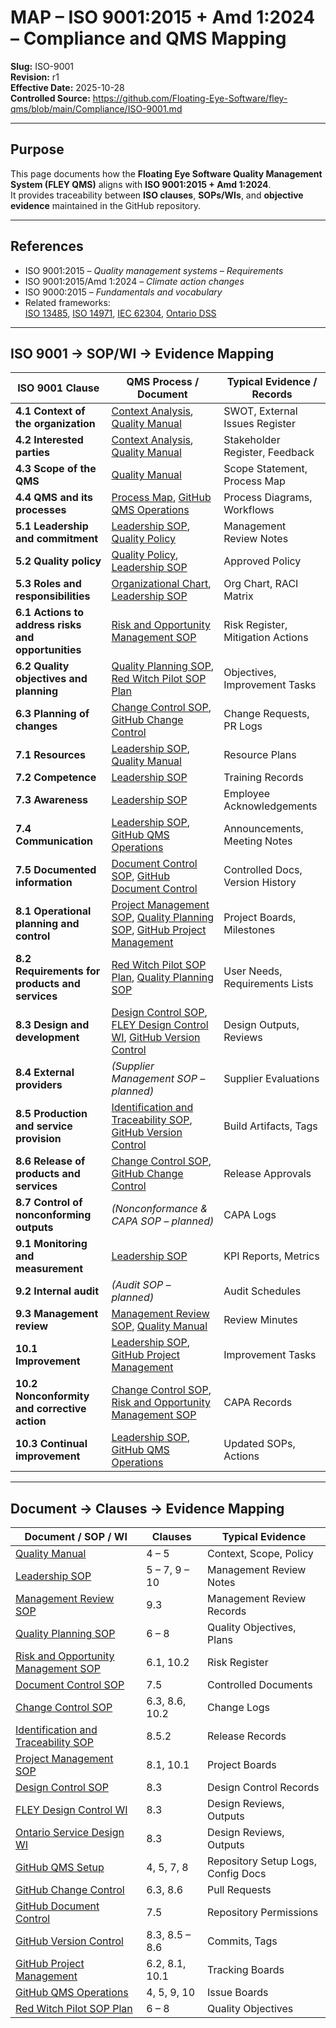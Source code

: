 # **MAP – ISO 9001:2015 + Amd 1:2024 – Compliance and QMS Mapping**

**Slug:** ISO-9001  
**Revision:** r1  
**Effective Date:** 2025-10-28  
**Controlled Source:** https://github.com/Floating-Eye-Software/fley-qms/blob/main/Compliance/ISO-9001.md  

---

## **Purpose**

This page documents how the **Floating Eye Software Quality Management System (FLEY QMS)** aligns with **ISO 9001:2015 + Amd 1:2024**.  
It provides traceability between **ISO clauses**, **SOPs/WIs**, and **objective evidence** maintained in the GitHub repository.

---

## **References**

* ISO 9001:2015 – *Quality management systems – Requirements*  
* ISO 9001:2015/Amd 1:2024 – *Climate action changes*  
* ISO 9000:2015 – *Fundamentals and vocabulary*  
* Related frameworks:  
  [ISO 13485](./ISO-13485.md), [ISO 14971](./ISO-14971.md), [IEC 62304](./IEC-62304.md), [Ontario DSS](../WIs/Ontario-Design-Framework/Ontario-Design-Framework.md)

---

## **ISO 9001 → SOP/WI → Evidence Mapping**

| **ISO 9001 Clause**                                | **QMS Process / Document**                                                                                                        | **Typical Evidence / Records**    |
| -------------------------------------------------- | --------------------------------------------------------------------------------------------------------------------------------- | --------------------------------- |
| **4.1 Context of the organization**                | [Context Analysis](../QMS/Context-Analysis.md), [Quality Manual](../QMS/Quality-Manual.md)                                        | SWOT, External Issues Register    |
| **4.2 Interested parties**                         | [Context Analysis](../QMS/Context-Analysis.md), [Quality Manual](../QMS/Quality-Manual.md)                                        | Stakeholder Register, Feedback    |
| **4.3 Scope of the QMS**                           | [Quality Manual](../QMS/Quality-Manual.md)                                                                                        | Scope Statement, Process Map      |
| **4.4 QMS and its processes**                      | [Process Map](../QMS/Process-Map.md), [GitHub QMS Operations](../WIs/GitHub/GitHub-QMS-Operations.md)                             | Process Diagrams, Workflows       |
| **5.1 Leadership and commitment**                  | [Leadership SOP](../SOPs/Leadership-SOP.md), [Quality Policy](../QMS/Quality-Policy.md)                                          | Management Review Notes           |
| **5.2 Quality policy**                             | [Quality Policy](../QMS/Quality-Policy.md), [Leadership SOP](../SOPs/Leadership-SOP.md)                                          | Approved Policy                   |
| **5.3 Roles and responsibilities**                 | [Organizational Chart](../QMS/Organizational-Chart.md), [Leadership SOP](../SOPs/Leadership-SOP.md)                              | Org Chart, RACI Matrix            |
| **6.1 Actions to address risks and opportunities** | [Risk and Opportunity Management SOP](../SOPs/Risk-and-Opportunity-Management-SOP.md)                                            | Risk Register, Mitigation Actions |
| **6.2 Quality objectives and planning**            | [Quality Planning SOP](../SOPs/Quality-Planning-SOP.md), [Red Witch Pilot SOP Plan](../Plans/Red-Witch-Pilot-SOP-Plan.md)         | Objectives, Improvement Tasks     |
| **6.3 Planning of changes**                        | [Change Control SOP](../SOPs/Change-Control-SOP.md), [GitHub Change Control](../WIs/GitHub/GitHub-Change-Control.md)             | Change Requests, PR Logs          |
| **7.1 Resources**                                  | [Leadership SOP](../SOPs/Leadership-SOP.md), [Quality Manual](../QMS/Quality-Manual.md)                                          | Resource Plans                    |
| **7.2 Competence**                                 | [Leadership SOP](../SOPs/Leadership-SOP.md)                                                                                      | Training Records                  |
| **7.3 Awareness**                                  | [Leadership SOP](../SOPs/Leadership-SOP.md)                                                                                      | Employee Acknowledgements         |
| **7.4 Communication**                              | [Leadership SOP](../SOPs/Leadership-SOP.md), [GitHub QMS Operations](../WIs/GitHub/GitHub-QMS-Operations.md)                     | Announcements, Meeting Notes      |
| **7.5 Documented information**                     | [Document Control SOP](../SOPs/Document-Control-SOP.md), [GitHub Document Control](../WIs/GitHub/GitHub-Document-Control.md)     | Controlled Docs, Version History  |
| **8.1 Operational planning and control**           | [Project Management SOP](../SOPs/Project-Management-SOP.md), [Quality Planning SOP](../SOPs/Quality-Planning-SOP.md), [GitHub Project Management](../WIs/GitHub/GitHub-Project-Management.md) | Project Boards, Milestones |
| **8.2 Requirements for products and services**     | [Red Witch Pilot SOP Plan](../Plans/Red-Witch-Pilot-SOP-Plan.md), [Quality Planning SOP](../SOPs/Quality-Planning-SOP.md)        | User Needs, Requirements Lists    |
| **8.3 Design and development**                     | [Design Control SOP](../SOPs/Design-Control-SOP.md), [FLEY Design Control WI](../WIs/FLEY/FLEY-Design-Control-WI.md), [GitHub Version Control](../WIs/GitHub/GitHub-Version-Control.md) | Design Outputs, Reviews |
| **8.4 External providers**                         | *(Supplier Management SOP – planned)*                                                                                             | Supplier Evaluations              |
| **8.5 Production and service provision**           | [Identification and Traceability SOP](../SOPs/Identification-and-Traceability-SOP.md), [GitHub Version Control](../WIs/GitHub/GitHub-Version-Control.md) | Build Artifacts, Tags             |
| **8.6 Release of products and services**           | [Change Control SOP](../SOPs/Change-Control-SOP.md), [GitHub Change Control](../WIs/GitHub/GitHub-Change-Control.md)             | Release Approvals                 |
| **8.7 Control of nonconforming outputs**           | *(Nonconformance & CAPA SOP – planned)*                                                                                           | CAPA Logs                         |
| **9.1 Monitoring and measurement**                 | [Leadership SOP](../SOPs/Leadership-SOP.md)                                                                                      | KPI Reports, Metrics              |
| **9.2 Internal audit**                             | *(Audit SOP – planned)*                                                                                                           | Audit Schedules                   |
| **9.3 Management review**                          | [Management Review SOP](../SOPs/Management-Review-SOP.md), [Quality Manual](../QMS/Quality-Manual.md)                            | Review Minutes                    |
| **10.1 Improvement**                               | [Leadership SOP](../SOPs/Leadership-SOP.md), [GitHub Project Management](../WIs/GitHub/GitHub-Project-Management.md)             | Improvement Tasks                 |
| **10.2 Nonconformity and corrective action**       | [Change Control SOP](../SOPs/Change-Control-SOP.md), [Risk and Opportunity Management SOP](../SOPs/Risk-and-Opportunity-Management-SOP.md) | CAPA Records |
| **10.3 Continual improvement**                     | [Leadership SOP](../SOPs/Leadership-SOP.md), [GitHub QMS Operations](../WIs/GitHub/GitHub-QMS-Operations.md)                     | Updated SOPs, Actions             |

---

## **Document → Clauses → Evidence Mapping**

| **Document / SOP / WI**                     | **Clauses**      | **Typical Evidence**               |
| ------------------------------------------- | ---------------- | ---------------------------------- |
| [Quality Manual](../QMS/Quality-Manual.md)                      | 4 – 5            | Context, Scope, Policy             |
| [Leadership SOP](../SOPs/Leadership-SOP.md)                      | 5 – 7, 9 – 10    | Management Review Notes            |
| [Management Review SOP](../SOPs/Management-Review-SOP.md)        | 9.3              | Management Review Records          |
| [Quality Planning SOP](../SOPs/Quality-Planning-SOP.md)          | 6 – 8            | Quality Objectives, Plans          |
| [Risk and Opportunity Management SOP](../SOPs/Risk-and-Opportunity-Management-SOP.md) | 6.1, 10.2 | Risk Register |
| [Document Control SOP](../SOPs/Document-Control-SOP.md)          | 7.5              | Controlled Documents               |
| [Change Control SOP](../SOPs/Change-Control-SOP.md)              | 6.3, 8.6, 10.2   | Change Logs                        |
| [Identification and Traceability SOP](../SOPs/Identification-and-Traceability-SOP.md) | 8.5.2 | Release Records |
| [Project Management SOP](../SOPs/Project-Management-SOP.md)      | 8.1, 10.1        | Project Boards                     |
| [Design Control SOP](../SOPs/Design-Control-SOP.md)              | 8.3              | Design Control Records             |
| [FLEY Design Control WI](../WIs/FLEY/FLEY-Design-Control-WI.md)  | 8.3              | Design Reviews, Outputs            |
| [Ontario Service Design WI](../WIs/Ontario-Design-Framework/Ontario-Service-Design-WI.md) | 8.3 | Design Reviews, Outputs |
| [GitHub QMS Setup](../WIs/GitHub/GitHub-QMS-Setup.md)            | 4, 5, 7, 8       | Repository Setup Logs, Config Docs |
| [GitHub Change Control](../WIs/GitHub/GitHub-Change-Control.md)  | 6.3, 8.6         | Pull Requests                      |
| [GitHub Document Control](../WIs/GitHub/GitHub-Document-Control.md) | 7.5 | Repository Permissions |
| [GitHub Version Control](../WIs/GitHub/GitHub-Version-Control.md) | 8.3, 8.5 – 8.6  | Commits, Tags                      |
| [GitHub Project Management](../WIs/GitHub/GitHub-Project-Management.md) | 6.2, 8.1, 10.1 | Tracking Boards |
| [GitHub QMS Operations](../WIs/GitHub/GitHub-QMS-Operations.md)  | 4, 5, 9, 10      | Issue Boards                       |
| [Red Witch Pilot SOP Plan](../Plans/Red-Witch-Pilot-SOP-Plan.md) | 6 – 8            | Quality Objectives                 |
